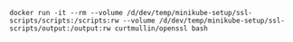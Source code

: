  `docker run -it --rm --volume /d/dev/temp/minikube-setup/ssl-scripts/scripts:/scripts:rw --volume /d/dev/temp/minikube-setup/ssl-scripts/output:/output:rw curtmullin/openssl bash`